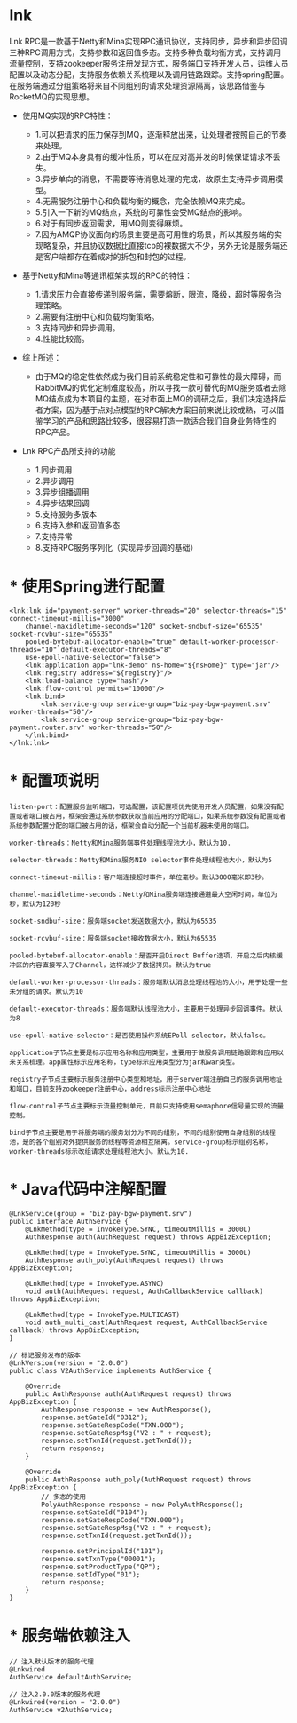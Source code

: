 # lnk

Lnk RPC是一款基于Netty和Mina实现RPC通讯协议，支持同步，异步和异步回调三种RPC调用方式，支持参数和返回值多态。支持多种负载均衡方式，支持调用流量控制，支持zookeeper服务注册发现方式，服务端口支持开发人员，运维人员配置以及动态分配，支持服务依赖关系梳理以及调用链路跟踪。支持spring配置。在服务端通过分组策略将来自不同组别的请求处理资源隔离，该思路借鉴与RocketMQ的实现思想。

+ 使用MQ实现的RPC特性：

  - 1.可以把请求的压力保存到MQ，逐渐释放出来，让处理者按照自己的节奏来处理。
  - 2.由于MQ本身具有的缓冲性质，可以在应对高并发的时候保证请求不丢失。
  - 3.异步单向的消息，不需要等待消息处理的完成，故原生支持异步调用模型。
  - 4.无需服务注册中心和负载均衡的概念，完全依赖MQ来完成。
  - 5.引入一下新的MQ结点，系统的可靠性会受MQ结点的影响。
  - 6.对于有同步返回需求，用MQ则变得麻烦。
  - 7.因为AMQP协议面向的场景主要是高可用性的场景，所以其服务端的实现略复杂，并且协议数据比直接tcp的裸数据大不少，另外无论是服务端还是客户端都存在着成对的拆包和封包的过程。

+ 基于Netty和Mina等通讯框架实现的RPC的特性：

  - 1.请求压力会直接传递到服务端，需要熔断，限流，降级，超时等服务治理策略。
  - 2.需要有注册中心和负载均衡策略。
  - 3.支持同步和异步调用。
  - 4.性能比较高。

+ 综上所述：

  - 由于MQ的稳定性依然成为我们目前系统稳定性和可靠性的最大障碍，而RabbitMQ的优化定制难度较高，所以寻找一款可替代的MQ服务或者去除MQ结点成为本项目的主题，在对市面上MQ的调研之后，我们决定选择后者方案，因为基于点对点模型的RPC解决方案目前来说比较成熟，可以借鉴学习的产品和思路比较多，很容易打造一款适合我们自身业务特性的RPC产品。

+ Lnk RPC产品所支持的功能

  - 1.同步调用
  - 2.异步调用
  - 3.异步组播调用
  - 4.异步结果回调
  - 5.支持服务多版本
  - 6.支持入参和返回值多态
  - 7.支持异常
  - 8.支持RPC服务序列化（实现异步回调的基础）

# * 使用Spring进行配置

	<lnk:lnk id="payment-server" worker-threads="20" selector-threads="15" connect-timeout-millis="3000" 
		channel-maxidletime-seconds="120" socket-sndbuf-size="65535" socket-rcvbuf-size="65535" 
		pooled-bytebuf-allocator-enable="true" default-worker-processor-threads="10" default-executor-threads="8" 
		use-epoll-native-selector="false">
		<lnk:application app="lnk-demo" ns-home="${nsHome}" type="jar"/>
		<lnk:registry address="${registry}"/>
		<lnk:load-balance type="hash"/>
		<lnk:flow-control permits="10000"/>
		<lnk:bind>
			<lnk:service-group service-group="biz-pay-bgw-payment.srv" worker-threads="50"/>
			<lnk:service-group service-group="biz-pay-bgw-payment.router.srv" worker-threads="50"/>
		</lnk:bind>
	</lnk:lnk>
	
# * 配置项说明

	listen-port：配置服务监听端口，可选配置，该配置项优先使用开发人员配置，如果没有配置或者端口被占用，框架会通过系统参数获取当前应用的分配端口，如果系统参数没有配置或者系统参数配置分配的端口被占用的话，框架会自动分配一个当前机器未使用的端口。
	
	worker-threads：Netty和Mina服务端事件处理线程池大小，默认为10.
	
	selector-threads：Netty和Mina服务NIO selector事件处理线程池大小，默认为5
	
	connect-timeout-millis：客户端连接超时事件，单位毫秒。默认3000毫米即3秒。
	
	channel-maxidletime-seconds：Netty和Mina服务端连接通道最大空闲时间，单位为秒，默认为120秒
	
	socket-sndbuf-size：服务端socket发送数据大小，默认为65535
	
	socket-rcvbuf-size：服务端socket接收数据大小，默认为65535
	
	pooled-bytebuf-allocator-enable：是否开启Direct Buffer选项，开启之后内核缓冲区的内容直接写入了Channel，这样减少了数据拷贝。默认为true
	
	default-worker-processor-threads：服务端默认消息处理线程池的大小，用于处理一些未分组的请求。默认为10
	
	default-executor-threads：服务端默认线程池大小，主要用于处理异步回调事件。默认为8
	
	use-epoll-native-selector：是否使用操作系统EPoll selector，默认false。
	
	application子节点主要是标示应用名称和应用类型，主要用于做服务调用链路跟踪和应用以来关系梳理。app属性标示应用名称，type标示应用类型分为jar和war类型。
	
	registry子节点主要标示服务注册中心类型和地址，用于server端注册自己的服务调用地址和端口，目前支持zookeeper注册中心，address标示注册中心地址
	
	flow-control子节点主要标示流量控制单元，目前只支持使用semaphore信号量实现的流量控制。
	
	bind子节点主要是用于将服务端的服务划分为不同的组别，不同的组别使用自身组别的线程池，是的各个组别对外提供服务的线程等资源相互隔离。service-group标示组别名称，worker-threads标示改组请求处理线程池大小。默认为10.
    
# * Java代码中注解配置

	@LnkService(group = "biz-pay-bgw-payment.srv")
	public interface AuthService {
	    @LnkMethod(type = InvokeType.SYNC, timeoutMillis = 3000L)
	    AuthResponse auth(AuthRequest request) throws AppBizException;
	    
	    @LnkMethod(type = InvokeType.SYNC, timeoutMillis = 3000L)
	    AuthResponse auth_poly(AuthRequest request) throws AppBizException;
	    
	    @LnkMethod(type = InvokeType.ASYNC)
	    void auth(AuthRequest request, AuthCallbackService callback) throws AppBizException;
	    
	    @LnkMethod(type = InvokeType.MULTICAST)
	    void auth_multi_cast(AuthRequest request, AuthCallbackService callback) throws AppBizException;
	}
	
	// 标记服务发布的版本
	@LnkVersion(version = "2.0.0")
	public class V2AuthService implements AuthService {
	
	    @Override
	    public AuthResponse auth(AuthRequest request) throws AppBizException {
	        AuthResponse response = new AuthResponse();
	        response.setGateId("0312");
	        response.setGateRespCode("TXN.000");
	        response.setGateRespMsg("V2 : " + request);
	        response.setTxnId(request.getTxnId());
	        return response;
	    }
	
	    @Override
	    public AuthResponse auth_poly(AuthRequest request) throws AppBizException {
	        // 多态的使用
	        PolyAuthResponse response = new PolyAuthResponse();
	        response.setGateId("0104");
	        response.setGateRespCode("TXN.000");
	        response.setGateRespMsg("V2 : " + request);
	        response.setTxnId(request.getTxnId());
	        
	        response.setPrincipalId("101");
	        response.setTxnType("00001");
	        response.setProductType("QP");
	        response.setIdType("01");
	        return response;
	    }
	}
	
# * 服务端依赖注入
	
	// 注入默认版本的服务代理
	@Lnkwired
    AuthService defaultAuthService;
    
    // 注入2.0.0版本的服务代理
    @Lnkwired(version = "2.0.0")
    AuthService v2AuthService;



